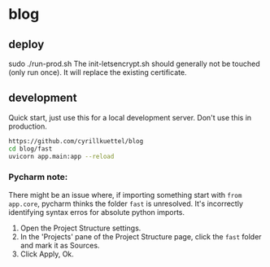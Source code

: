 # blog

## deploy
sudo ./run-prod.sh
The init-letsencrypt.sh should generally not be touched (only run once). 
It will replace the existing certificate.


## development
Quick start, just use this for a local development server. Don't use this in production.

```bash
https://github.com/cyrillkuettel/blog
cd blog/fast
uvicorn app.main:app --reload
```
### Pycharm note:
There might be an issue where, if importing something start with `from app.core`, pycharm thinks the folder `fast` is unresolved.
It's incorrectly identifying syntax erros for absolute python imports.

1) Open the Project Structure settings.
2) In the 'Projects' pane of the Project Structure page, click the `fast` folder and mark it as Sources.
3) Click Apply, Ok.
